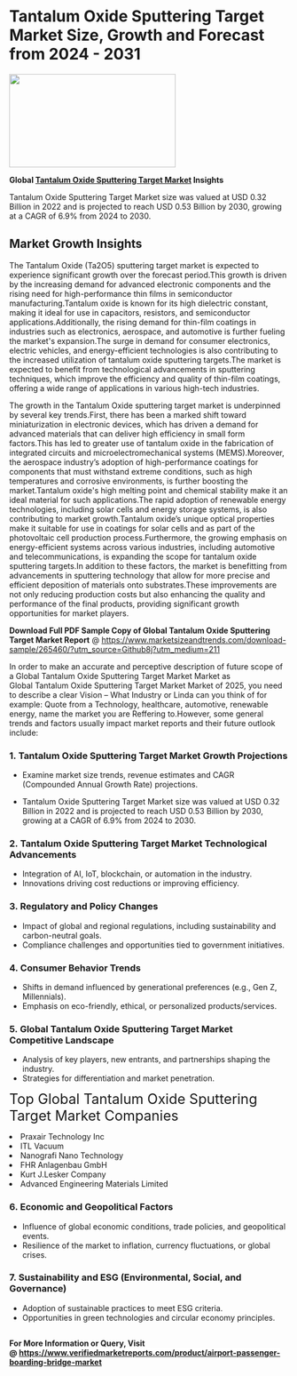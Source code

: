 <H1>Tantalum Oxide Sputtering Target Market Size, Growth and Forecast from 2024 - 2031</H1><img class="aligncenter size-medium wp-image-584254" src="https://thirdeyenews.in/wp-content/uploads/2024/09/Global-Market-Research-300x168.jpeg" alt="" width="300" height="168" /><p><strong>Global&nbsp;<a href="https://www.marketsizeandtrends.com/download-sample/265460/?utm_source=Github8j?utm_medium=211">Tantalum Oxide Sputtering Target Market</a> Insights</strong></p><p>Tantalum Oxide Sputtering Target Market size was valued at USD 0.32 Billion in 2022 and is projected to reach USD 0.53 Billion by 2030, growing at a CAGR of 6.9% from 2024 to 2030.</p><p><h2>Market Growth Insights</h2> <p>The Tantalum Oxide (Ta2O5) sputtering target market is expected to experience significant growth over the forecast period.This growth is driven by the increasing demand for advanced electronic components and the rising need for high-performance thin films in semiconductor manufacturing.Tantalum oxide is known for its high dielectric constant, making it ideal for use in capacitors, resistors, and semiconductor applications.Additionally, the rising demand for thin-film coatings in industries such as electronics, aerospace, and automotive is further fueling the market's expansion.The surge in demand for consumer electronics, electric vehicles, and energy-efficient technologies is also contributing to the increased utilization of tantalum oxide sputtering targets.The market is expected to benefit from technological advancements in sputtering techniques, which improve the efficiency and quality of thin-film coatings, offering a wide range of applications in various high-tech industries.</p> <p>The growth in the Tantalum Oxide sputtering target market is underpinned by several key trends.First, there has been a marked shift toward miniaturization in electronic devices, which has driven a demand for advanced materials that can deliver high efficiency in small form factors.This has led to greater use of tantalum oxide in the fabrication of integrated circuits and microelectromechanical systems (MEMS).Moreover, the aerospace industry’s adoption of high-performance coatings for components that must withstand extreme conditions, such as high temperatures and corrosive environments, is further boosting the market.Tantalum oxide's high melting point and chemical stability make it an ideal material for such applications.The rapid adoption of renewable energy technologies, including solar cells and energy storage systems, is also contributing to market growth.Tantalum oxide’s unique optical properties make it suitable for use in coatings for solar cells and as part of the photovoltaic cell production process.Furthermore, the growing emphasis on energy-efficient systems across various industries, including automotive and telecommunications, is expanding the scope for tantalum oxide sputtering targets.In addition to these factors, the market is benefitting from advancements in sputtering technology that allow for more precise and efficient deposition of materials onto substrates.These improvements are not only reducing production costs but also enhancing the quality and performance of the final products, providing significant growth opportunities for market players.<p><span class=""><strong>Download Full PDF Sample Copy of Global Tantalum Oxide Sputtering Target Market Report</strong> @ <a href="https://www.marketsizeandtrends.com/download-sample/265460/?utm_source=Github8j?utm_medium=211" target="_blank">https://www.marketsizeandtrends.com/download-sample/265460/?utm_source=Github8j?utm_medium=211</a></span></p><p>In order to make an accurate and perceptive description of future scope of a Global&nbsp;Tantalum Oxide Sputtering Target Market Market as Global&nbsp;Tantalum Oxide Sputtering Target Market Market of 2025, you need to describe a clear Vision &ndash; What Industry or Linda can you think of for example: Quote from a Technology, healthcare, automotive, renewable energy, name the market you are Reffering to.However, some general trends and factors usually impact market reports and their future outlook include:</p><h3>1.&nbsp;<strong>Tantalum Oxide Sputtering Target Market Growth Projections</strong></h3><ul><li>Examine market size trends, revenue estimates and CAGR (Compounded Annual Growth Rate) projections.</li><li><p>Tantalum Oxide Sputtering Target Market size was valued at USD 0.32 Billion in 2022 and is projected to reach USD 0.53 Billion by 2030, growing at a CAGR of 6.9% from 2024 to 2030.</p></li></ul><h3>2.&nbsp;<strong>Tantalum Oxide Sputtering Target Market Technological Advancements</strong></h3><ul><li>Integration of AI, IoT, blockchain, or automation in the industry.</li><li>Innovations driving cost reductions or improving efficiency.</li></ul><h3>3.&nbsp;<strong>Regulatory and Policy Changes</strong></h3><ul><li>Impact of global and regional regulations, including sustainability and carbon-neutral goals.</li><li>Compliance challenges and opportunities tied to government initiatives.</li></ul><h3>4.&nbsp;<strong>Consumer Behavior Trends</strong></h3><ul><li>Shifts in demand influenced by generational preferences (e.g., Gen Z, Millennials).</li><li>Emphasis on eco-friendly, ethical, or personalized products/services.</li></ul><h3>5.&nbsp;<strong>Global Tantalum Oxide Sputtering Target Market Competitive Landscape</strong></h3><ul><li>Analysis of key players, new entrants, and partnerships shaping the industry.</li><li>Strategies for differentiation and market penetration.</li></ul><p data-pm-slice="1 1 []"><span style="color: inherit; font-family: inherit; font-size: 25px;">Top Global Tantalum Oxide Sputtering Target Market Companies</span></p><div class="" data-test-id=""><p><li>Praxair Technology Inc</li><li> ITL Vacuum</li><li> Nanografi Nano Technology</li><li> FHR Anlagenbau GmbH</li><li> Kurt J.Lesker Company</li><li> Advanced Engineering Materials Limited</li></p></div><h3>6.&nbsp;<strong>Economic and Geopolitical Factors</strong></h3><ul><li>Influence of global economic conditions, trade policies, and geopolitical events.</li><li>Resilience of the market to inflation, currency fluctuations, or global crises.</li></ul><h3>7.&nbsp;<strong>Sustainability and ESG (Environmental, Social, and Governance)</strong></h3><ul><li>Adoption of sustainable practices to meet ESG criteria.</li><li>Opportunities in green technologies and circular economy principles.</li></ul><h2><strong style="font-size: 14px;">For More Information or Query, Visit @&nbsp;</strong><a style="background-color: #ffffff; font-size: 14px;" href="https://www.marketsizeandtrends.com/report/tantalum-oxide-sputtering-target-market/" target="_blank">https://www.verifiedmarketreports.com/product/airport-passenger-boarding-bridge-market</a></h2>